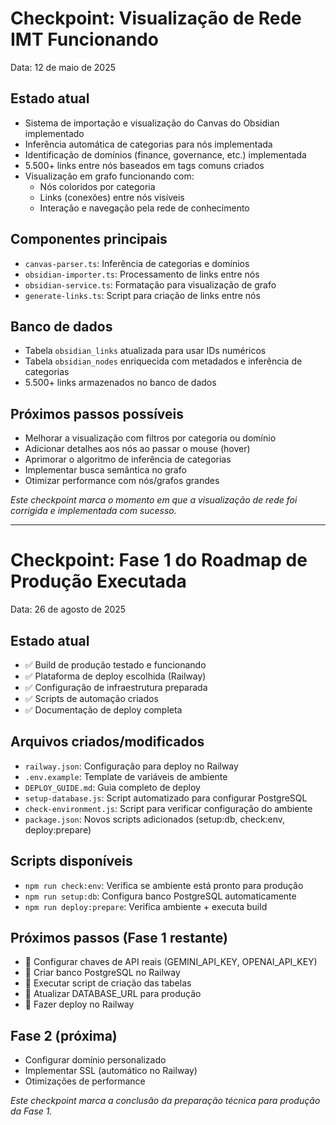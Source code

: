 # Checkpoint: Visualização de Rede IMT Funcionando

Data: 12 de maio de 2025

## Estado atual
- Sistema de importação e visualização do Canvas do Obsidian implementado
- Inferência automática de categorias para nós implementada
- Identificação de domínios (finance, governance, etc.) implementada
- 5.500+ links entre nós baseados em tags comuns criados
- Visualização em grafo funcionando com:
  - Nós coloridos por categoria
  - Links (conexões) entre nós visíveis
  - Interação e navegação pela rede de conhecimento

## Componentes principais
- `canvas-parser.ts`: Inferência de categorias e domínios
- `obsidian-importer.ts`: Processamento de links entre nós
- `obsidian-service.ts`: Formatação para visualização de grafo
- `generate-links.ts`: Script para criação de links entre nós

## Banco de dados
- Tabela `obsidian_links` atualizada para usar IDs numéricos
- Tabela `obsidian_nodes` enriquecida com metadados e inferência de categorias
- 5.500+ links armazenados no banco de dados

## Próximos passos possíveis
- Melhorar a visualização com filtros por categoria ou domínio
- Adicionar detalhes aos nós ao passar o mouse (hover)
- Aprimorar o algoritmo de inferência de categorias
- Implementar busca semântica no grafo
- Otimizar performance com nós/grafos grandes

*Este checkpoint marca o momento em que a visualização de rede foi corrigida e implementada com sucesso.*

---

# Checkpoint: Fase 1 do Roadmap de Produção Executada

Data: 26 de agosto de 2025

## Estado atual
- ✅ Build de produção testado e funcionando
- ✅ Plataforma de deploy escolhida (Railway)
- ✅ Configuração de infraestrutura preparada
- ✅ Scripts de automação criados
- ✅ Documentação de deploy completa

## Arquivos criados/modificados
- `railway.json`: Configuração para deploy no Railway
- `.env.example`: Template de variáveis de ambiente
- `DEPLOY_GUIDE.md`: Guia completo de deploy
- `setup-database.js`: Script automatizado para configurar PostgreSQL
- `check-environment.js`: Script para verificar configuração do ambiente
- `package.json`: Novos scripts adicionados (setup:db, check:env, deploy:prepare)

## Scripts disponíveis
- `npm run check:env`: Verifica se ambiente está pronto para produção
- `npm run setup:db`: Configura banco PostgreSQL automaticamente
- `npm run deploy:prepare`: Verifica ambiente + executa build

## Próximos passos (Fase 1 restante)
- 🔄 Configurar chaves de API reais (GEMINI_API_KEY, OPENAI_API_KEY)
- 🔄 Criar banco PostgreSQL no Railway
- 🔄 Executar script de criação das tabelas
- 🔄 Atualizar DATABASE_URL para produção
- 🔄 Fazer deploy no Railway

## Fase 2 (próxima)
- Configurar domínio personalizado
- Implementar SSL (automático no Railway)
- Otimizações de performance

*Este checkpoint marca a conclusão da preparação técnica para produção da Fase 1.*